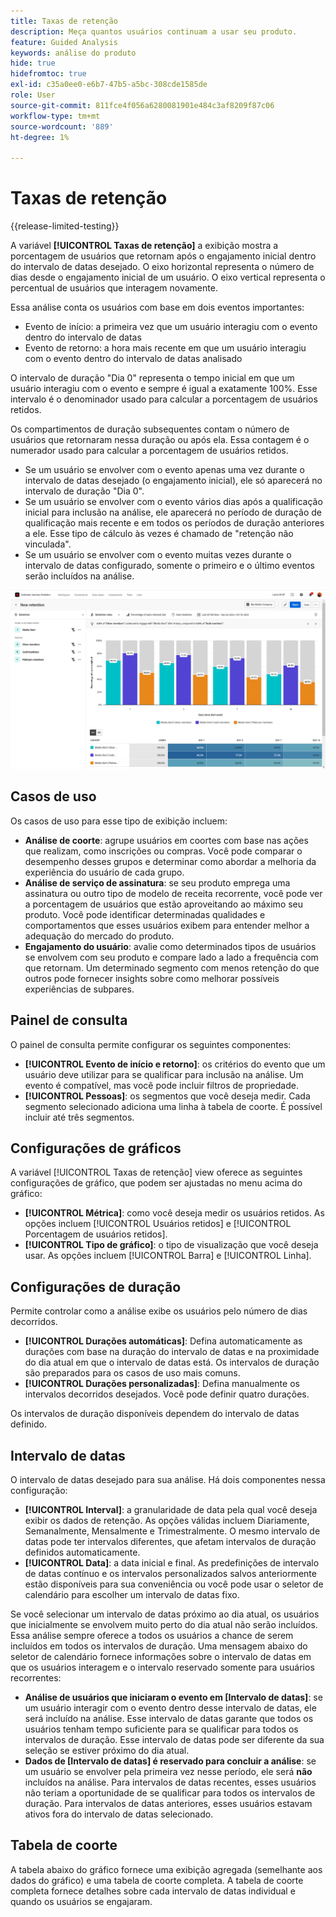 ```yaml
---
title: Taxas de retenção
description: Meça quantos usuários continuam a usar seu produto.
feature: Guided Analysis
keywords: análise do produto
hide: true
hidefromtoc: true
exl-id: c35a0ee0-e6b7-47b5-a5bc-308cde1585de
role: User
source-git-commit: 811fce4f056a6280081901e484c3af8209f87c06
workflow-type: tm+mt
source-wordcount: '889'
ht-degree: 1%

---
```


# Taxas de retenção

{{release-limited-testing}}

A variável **[!UICONTROL Taxas de retenção]** a exibição mostra a porcentagem de usuários que retornam após o engajamento inicial dentro do intervalo de datas desejado. O eixo horizontal representa o número de dias desde o engajamento inicial de um usuário. O eixo vertical representa o percentual de usuários que interagem novamente.

Essa análise conta os usuários com base em dois eventos importantes:

* Evento de início: a primeira vez que um usuário interagiu com o evento dentro do intervalo de datas
* Evento de retorno: a hora mais recente em que um usuário interagiu com o evento dentro do intervalo de datas analisado

O intervalo de duração &quot;Dia 0&quot; representa o tempo inicial em que um usuário interagiu com o evento e sempre é igual a exatamente 100%. Esse intervalo é o denominador usado para calcular a porcentagem de usuários retidos.

Os compartimentos de duração subsequentes contam o número de usuários que retornaram nessa duração ou após ela. Essa contagem é o numerador usado para calcular a porcentagem de usuários retidos.

* Se um usuário se envolver com o evento apenas uma vez durante o intervalo de datas desejado (o engajamento inicial), ele só aparecerá no intervalo de duração &quot;Dia 0&quot;.
* Se um usuário se envolver com o evento vários dias após a qualificação inicial para inclusão na análise, ele aparecerá no período de duração de qualificação mais recente e em todos os períodos de duração anteriores a ele. Esse tipo de cálculo às vezes é chamado de &quot;retenção não vinculada&quot;.
* Se um usuário se envolver com o evento muitas vezes durante o intervalo de datas configurado, somente o primeiro e o último eventos serão incluídos na análise.

![Captura de tela Taxas de retenção](../assets/retention-rates.png)

## Casos de uso

Os casos de uso para esse tipo de exibição incluem:

* **Análise de coorte**: agrupe usuários em coortes com base nas ações que realizam, como inscrições ou compras. Você pode comparar o desempenho desses grupos e determinar como abordar a melhoria da experiência do usuário de cada grupo.
* **Análise de serviço de assinatura**: se seu produto emprega uma assinatura ou outro tipo de modelo de receita recorrente, você pode ver a porcentagem de usuários que estão aproveitando ao máximo seu produto. Você pode identificar determinadas qualidades e comportamentos que esses usuários exibem para entender melhor a adequação do mercado do produto.
* **Engajamento do usuário**: avalie como determinados tipos de usuários se envolvem com seu produto e compare lado a lado a frequência com que retornam. Um determinado segmento com menos retenção do que outros pode fornecer insights sobre como melhorar possíveis experiências de subpares.

## Painel de consulta

O painel de consulta permite configurar os seguintes componentes:

* **[!UICONTROL Evento de início e retorno]**: os critérios do evento que um usuário deve utilizar para se qualificar para inclusão na análise. Um evento é compatível, mas você pode incluir filtros de propriedade.
* **[!UICONTROL Pessoas]**: os segmentos que você deseja medir. Cada segmento selecionado adiciona uma linha à tabela de coorte. É possível incluir até três segmentos.

## Configurações de gráficos

A variável [!UICONTROL Taxas de retenção] view oferece as seguintes configurações de gráfico, que podem ser ajustadas no menu acima do gráfico:

* **[!UICONTROL Métrica]**: como você deseja medir os usuários retidos. As opções incluem [!UICONTROL Usuários retidos] e [!UICONTROL Porcentagem de usuários retidos].
* **[!UICONTROL Tipo de gráfico]**: o tipo de visualização que você deseja usar. As opções incluem [!UICONTROL Barra] e [!UICONTROL Linha].

## Configurações de duração

Permite controlar como a análise exibe os usuários pelo número de dias decorridos.

* **[!UICONTROL Durações automáticas]**: Defina automaticamente as durações com base na duração do intervalo de datas e na proximidade do dia atual em que o intervalo de datas está. Os intervalos de duração são preparados para os casos de uso mais comuns.
* **[!UICONTROL Durações personalizadas]**: Defina manualmente os intervalos decorridos desejados. Você pode definir quatro durações.

Os intervalos de duração disponíveis dependem do intervalo de datas definido.

## Intervalo de datas

O intervalo de datas desejado para sua análise. Há dois componentes nessa configuração:

* **[!UICONTROL Interval]**: a granularidade de data pela qual você deseja exibir os dados de retenção. As opções válidas incluem Diariamente, Semanalmente, Mensalmente e Trimestralmente. O mesmo intervalo de datas pode ter intervalos diferentes, que afetam intervalos de duração definidos automaticamente.
* **[!UICONTROL Data]**: a data inicial e final. As predefinições de intervalo de datas contínuo e os intervalos personalizados salvos anteriormente estão disponíveis para sua conveniência ou você pode usar o seletor de calendário para escolher um intervalo de datas fixo.

Se você selecionar um intervalo de datas próximo ao dia atual, os usuários que inicialmente se envolvem muito perto do dia atual não serão incluídos. Essa análise sempre oferece a todos os usuários a chance de serem incluídos em todos os intervalos de duração. Uma mensagem abaixo do seletor de calendário fornece informações sobre o intervalo de datas em que os usuários interagem e o intervalo reservado somente para usuários recorrentes:

* **Análise de usuários que iniciaram o evento em [Intervalo de datas]**: se um usuário interagir com o evento dentro desse intervalo de datas, ele será incluído na análise. Esse intervalo de datas garante que todos os usuários tenham tempo suficiente para se qualificar para todos os intervalos de duração. Esse intervalo de datas pode ser diferente da sua seleção se estiver próximo do dia atual.
* **Dados de [Intervalo de datas] é reservado para concluir a análise**: se um usuário se envolver pela primeira vez nesse período, ele será **não** incluídos na análise. Para intervalos de datas recentes, esses usuários não teriam a oportunidade de se qualificar para todos os intervalos de duração. Para intervalos de datas anteriores, esses usuários estavam ativos fora do intervalo de datas selecionado.

## Tabela de coorte

A tabela abaixo do gráfico fornece uma exibição agregada (semelhante aos dados do gráfico) e uma tabela de coorte completa. A tabela de coorte completa fornece detalhes sobre cada intervalo de datas individual e quando os usuários se engajaram.
